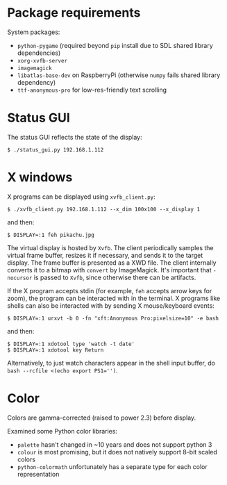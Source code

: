 # Package requirements

System packages:
* `python-pygame` (required beyond `pip` install due to SDL shared library dependencies)
* `xorg-xvfb-server`
* `imagemagick`
* `libatlas-base-dev` on RaspberryPi (otherwise `numpy` fails shared library dependency)
* `ttf-anonymous-pro` for low-res-friendly text scrolling

# Status GUI

The status GUI reflects the state of the display:

```
$ ./status_gui.py 192.168.1.112
```

# X windows

X programs can be displayed using `xvfb_client.py`:

```
$ ./xvfb_client.py 192.168.1.112 --x_dim 100x100 --x_display 1
```

and then:

```
$ DISPLAY=:1 feh pikachu.jpg
```

The virtual display is hosted by `Xvfb`. The client periodically samples the virtual frame buffer,
resizes it if necessary, and sends it to the target display. The frame buffer is presented as a XWD
file. The client internally converts it to a bitmap with `convert` by ImageMagick. It's important
that `-nocursor` is passed to `Xvfb`, since otherwise there can be artifacts.

If the X program accepts stdin (for example, `feh` accepts arrow keys for zoom),  the program can be
interacted with in the terminal. X programs like shells can also be interacted with by sending X
mouse/keyboard events:

```
$ DISPLAY=:1 urxvt -b 0 -fn "xft:Anonymous Pro:pixelsize=10" -e bash
```

and then:

```
$ DISPLAY=:1 xdotool type 'watch -t date'
$ DISPLAY=:1 xdotool key Return
```

Alternatively, to just watch characters appear in the shell input buffer, do `bash --rcfile <(echo
export PS1='')`.

# Color

Colors are gamma-corrected (raised to power 2.3) before display.

Examined some Python color libraries:
* `palette` hasn't changed in ~10 years and does not support python 3
* `colour` is most promising, but it does not natively support 8-bit scaled colors
* `python-colormath` unfortunately has a separate type for each color representation
